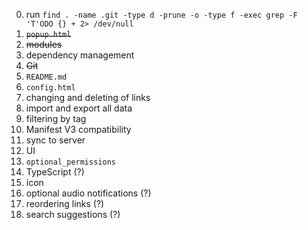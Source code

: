 0. run `find . -name .git -type d -prune -o -type f -exec grep -F 'T'ODO {} + 2> /dev/null`
1. ~~`popup.html`~~
2. ~~modules~~
3. dependency management
4. ~~Git~~
5. `README.md`
6. `config.html`
7. changing and deleting of links
8. import and export all data
9. filtering by tag
10. Manifest V3 compatibility
11. sync to server
12. UI
13. `optional_permissions`
14. TypeScript (?)
15. icon
16. optional audio notifications (?)
17. reordering links (?)
18. search suggestions (?)
